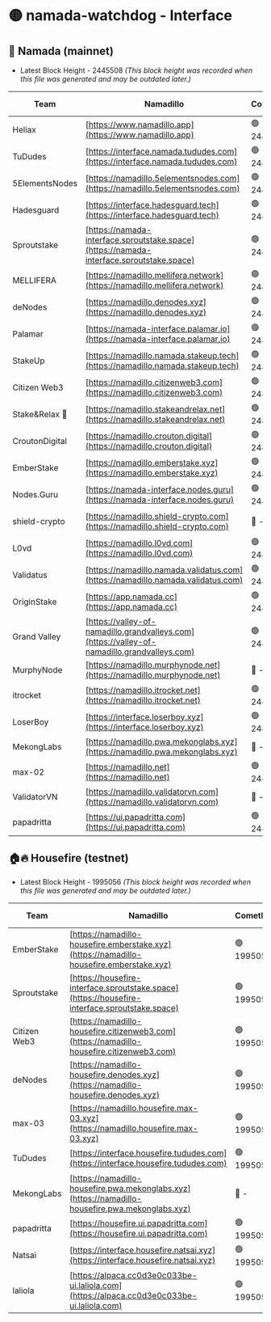 # 🟡 namada-watchdog - Interface

## 🚀 Namada (mainnet)
- Latest Block Height - 2445508 *(This block height was recorded when this file was generated and may be outdated later.)*

| Team | Namadillo | CometBFT | Indexer | MASP Indexer |
|-|-|-|-|-|
| Heliax | [https://www.namadillo.app](https://www.namadillo.app) | 🟢 2445491 | 🟢 2445491 | 🟢 2445491 |
| TuDudes | [https://interface.namada.tududes.com](https://interface.namada.tududes.com) | 🟢 2445491 | 🟢 2445491 | 🟢 2445491 |
| 5ElementsNodes | [https://namadillo.5elementsnodes.com](https://namadillo.5elementsnodes.com) | 🟢 2445491 | 🟢 2445491 | 🟢 2445491 |
| Hadesguard | [https://interface.hadesguard.tech](https://interface.hadesguard.tech) | 🟢 2445492 | 🟢 2445492 | 🟢 2445491 |
| Sproutstake | [https://namada-interface.sproutstake.space](https://namada-interface.sproutstake.space) | 🟢 2445492 | 🟢 2445492 | 🟢 2445492 |
| MELLIFERA | [https://namadillo.mellifera.network](https://namadillo.mellifera.network) | 🟢 2445493 | 🟢 2445493 | 🟢 2445493 |
| deNodes | [https://namadillo.denodes.xyz](https://namadillo.denodes.xyz) | 🟢 2445493 | 🟢 2445493 | 🟢 2445494 |
| Palamar | [https://namada-interface.palamar.io](https://namada-interface.palamar.io) | 🟢 2445494 | 🟢 2445494 | 🟢 2445494 |
| StakeUp | [https://namadillo.namada.stakeup.tech](https://namadillo.namada.stakeup.tech) | 🟢 2445495 | 🟢 2445494 | 🟢 2445494 |
| Citizen Web3 | [https://namadillo.citizenweb3.com](https://namadillo.citizenweb3.com) | 🟢 2445495 | 🟢 2445495 | 🟢 2445495 |
| Stake&Relax 🦥 | [https://namadillo.stakeandrelax.net](https://namadillo.stakeandrelax.net) | 🟢 2445496 | 🟢 2445496 | 🟢 2445496 |
| CroutonDigital | [https://namadillo.crouton.digital](https://namadillo.crouton.digital) | 🟢 2445496 | 🟢 2445496 | 🟢 2445496 |
| EmberStake | [https://namadillo.emberstake.xyz](https://namadillo.emberstake.xyz) | 🟢 2445497 | 🟢 2445497 | 🟢 2445497 |
| Nodes.Guru | [https://namada-interface.nodes.guru](https://namada-interface.nodes.guru) | 🟢 2445497 | 🟢 2445497 | 🟢 2445497 |
| shield-crypto | [https://namadillo.shield-crypto.com](https://namadillo.shield-crypto.com) | 🔴 - | 🟡 2445317 | 🟡 2445317 |
| L0vd | [https://namadillo.l0vd.com](https://namadillo.l0vd.com) | 🟢 2445500 | 🔴 2429020 | 🟢 2445500 |
| Validatus | [https://namadillo.namada.validatus.com](https://namadillo.namada.validatus.com) | 🟢 2445500 | 🟢 2445500 | 🟢 2445500 |
| OriginStake | [https://app.namada.cc](https://app.namada.cc) | 🟢 2445501 | 🟢 2445501 | 🟢 2445501 |
| Grand Valley | [https://valley-of-namadillo.grandvalleys.com](https://valley-of-namadillo.grandvalleys.com) | 🟢 2445501 | 🟢 2445501 | 🟢 2445501 |
| MurphyNode | [https://namadillo.murphynode.net](https://namadillo.murphynode.net) | 🔴 - | 🔴 - | 🔴 - |
| itrocket | [https://namadillo.itrocket.net](https://namadillo.itrocket.net) | 🟢 2445505 | 🟢 2445505 | 🟢 2445504 |
| LoserBoy | [https://interface.loserboy.xyz](https://interface.loserboy.xyz) | 🟢 2445505 | 🟢 2445505 | 🟢 2445505 |
| MekongLabs | [https://namadillo.pwa.mekonglabs.xyz](https://namadillo.pwa.mekonglabs.xyz) | 🔴 - | 🔴 - | 🔴 - |
| max-02 | [https://namadillo.net](https://namadillo.net) | 🟢 2445506 | 🟢 2445506 | 🟢 2445506 |
| ValidatorVN | [https://namadillo.validatorvn.com](https://namadillo.validatorvn.com) | 🔴 - | 🔴 - | 🔴 - |
| papadritta | [https://ui.papadritta.com](https://ui.papadritta.com) | 🟢 2445508 | 🟢 2445508 | 🟢 2445508 |

## 🏠🔥 Housefire (testnet)
- Latest Block Height - 1995056 *(This block height was recorded when this file was generated and may be outdated later.)*

| Team | Namadillo | CometBFT | Indexer | MASP Indexer |
|-|-|-|-|-|
| EmberStake | [https://namadillo-housefire.emberstake.xyz](https://namadillo-housefire.emberstake.xyz) | 🟢 1995052 | 🟢 1995052 | 🟢 1995052 |
| Sproutstake | [https://housefire-interface.sproutstake.space](https://housefire-interface.sproutstake.space) | 🟢 1995053 | 🟢 1995053 | 🟢 1995053 |
| Citizen Web3 | [https://namadillo-housefire.citizenweb3.com](https://namadillo-housefire.citizenweb3.com) | 🟢 1995053 | 🔴 1887621 | 🟢 1995053 |
| deNodes | [https://namadillo-housefire.denodes.xyz](https://namadillo-housefire.denodes.xyz) | 🟢 1995054 | 🟢 1995053 | 🟢 1995053 |
| max-03 | [https://namadillo.housefire.max-03.xyz](https://namadillo.housefire.max-03.xyz) | 🟢 1995054 | 🟢 1995054 | 🟢 1995054 |
| TuDudes | [https://interface.housefire.tududes.com](https://interface.housefire.tududes.com) | 🟢 1995054 | 🟢 1995054 | 🟢 1995054 |
| MekongLabs | [https://namadillo-housefire.pwa.mekonglabs.xyz](https://namadillo-housefire.pwa.mekonglabs.xyz) | 🔴 - | 🔴 - | 🔴 - |
| papadritta | [https://housefire.ui.papadritta.com](https://housefire.ui.papadritta.com) | 🟢 1995055 | 🔴 1978696 | 🟢 1995055 |
| Natsai | [https://interface.housefire.natsai.xyz](https://interface.housefire.natsai.xyz) | 🟢 1995055 | 🟢 1995055 | 🟢 1995055 |
| laliola | [https://alpaca.cc0d3e0c033be-ui.laliola.com](https://alpaca.cc0d3e0c033be-ui.laliola.com) | 🟢 1995056 | 🟢 1995056 | 🟢 1995056 |

